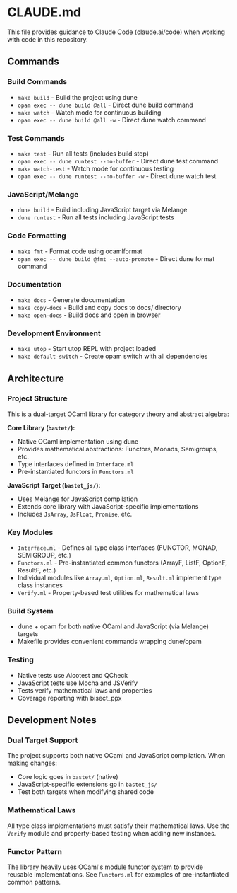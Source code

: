 # CLAUDE.md

This file provides guidance to Claude Code (claude.ai/code) when working with code in this repository.

## Commands

### Build Commands
- `make build` - Build the project using dune
- `opam exec -- dune build @all` - Direct dune build command
- `make watch` - Watch mode for continuous building
- `opam exec -- dune build @all -w` - Direct dune watch command

### Test Commands
- `make test` - Run all tests (includes build step)
- `opam exec -- dune runtest --no-buffer` - Direct dune test command
- `make watch-test` - Watch mode for continuous testing
- `opam exec -- dune runtest --no-buffer -w` - Direct dune watch test

### JavaScript/Melange
- `dune build` - Build including JavaScript target via Melange
- `dune runtest` - Run all tests including JavaScript tests

### Code Formatting
- `make fmt` - Format code using ocamlformat
- `opam exec -- dune build @fmt --auto-promote` - Direct dune format command

### Documentation
- `make docs` - Generate documentation
- `make copy-docs` - Build and copy docs to docs/ directory
- `make open-docs` - Build docs and open in browser

### Development Environment
- `make utop` - Start utop REPL with project loaded
- `make default-switch` - Create opam switch with all dependencies

## Architecture

### Project Structure
This is a dual-target OCaml library for category theory and abstract algebra:

**Core Library (`bastet/`):**
- Native OCaml implementation using dune
- Provides mathematical abstractions: Functors, Monads, Semigroups, etc.
- Type interfaces defined in `Interface.ml`
- Pre-instantiated functors in `Functors.ml`

**JavaScript Target (`bastet_js/`):**
- Uses Melange for JavaScript compilation
- Extends core library with JavaScript-specific implementations
- Includes `JsArray`, `JsFloat`, `Promise`, etc.

### Key Modules
- `Interface.ml` - Defines all type class interfaces (FUNCTOR, MONAD, SEMIGROUP, etc.)
- `Functors.ml` - Pre-instantiated common functors (ArrayF, ListF, OptionF, ResultF, etc.)
- Individual modules like `Array.ml`, `Option.ml`, `Result.ml` implement type class instances
- `Verify.ml` - Property-based test utilities for mathematical laws

### Build System
- dune + opam for both native OCaml and JavaScript (via Melange) targets
- Makefile provides convenient commands wrapping dune/opam

### Testing
- Native tests use Alcotest and QCheck
- JavaScript tests use Mocha and JSVerify
- Tests verify mathematical laws and properties
- Coverage reporting with bisect_ppx

## Development Notes

### Dual Target Support
The project supports both native OCaml and JavaScript compilation. When making changes:
- Core logic goes in `bastet/` (native)
- JavaScript-specific extensions go in `bastet_js/`
- Test both targets when modifying shared code

### Mathematical Laws
All type class implementations must satisfy their mathematical laws. Use the `Verify` module and property-based testing when adding new instances.

### Functor Pattern
The library heavily uses OCaml's module functor system to provide reusable implementations. See `Functors.ml` for examples of pre-instantiated common patterns.